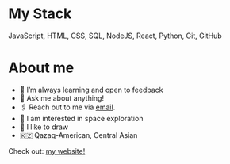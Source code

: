 # My Stack
JavaScript, HTML, CSS, SQL, NodeJS, React, Python, Git, GitHub
  
# About me
- 🫡 I’m always learning and open to feedback
- 💬 Ask me about anything!
- 🖇 Reach out to me via <a href="mailto:zoekurtzer@gmail.com">email</a>.
- 🚀 I am interested in space exploration
- 🥃 I like to draw
- 🇰🇿 Qazaq-American, Central Asian
<p>Check out: <a href="https://zoekurtzer.github.io/zoekurtzer-website/">my website!</a></p>
